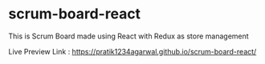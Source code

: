 # scrum-board-react
This is Scrum Board made using React with Redux as store management

Live Preview Link : https://pratik1234agarwal.github.io/scrum-board-react/
